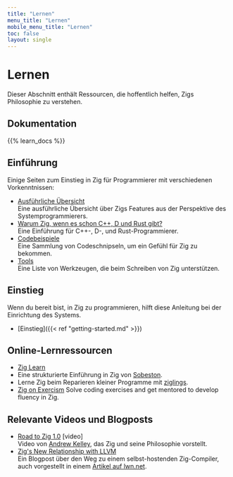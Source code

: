 ```yaml
---
title: "Lernen"
menu_title: "Lernen"
mobile_menu_title: "Lernen"
toc: false
layout: single
---
```


# Lernen
Dieser Abschnitt enthält Ressourcen, die hoffentlich helfen, Zigs Philosophie zu verstehen.

## Dokumentation
{{% learn_docs %}}

## Einführung
Einige Seiten zum Einstieg in Zig für Programmierer mit verschiedenen Vorkenntnissen:

- [Ausführliche Übersicht](overview/)  
Eine ausführliche Übersicht über Zigs Features aus der Perspektive des Systemprogrammierers.
- [Warum Zig, wenn es schon C++, D und Rust gibt?](why_zig_rust_d_cpp/)  
Eine Einführung für C++-, D-, und Rust-Programmierer.
- [Codebeispiele](samples/)  
Eine Sammlung von Codeschnipseln, um ein Gefühl für Zig zu bekommen.
- [Tools](tools/)  
Eine Liste von Werkzeugen, die beim Schreiben von Zig unterstützen.


## Einstieg
Wenn du bereit bist, in Zig zu programmieren, hilft diese Anleitung bei der Einrichtung des Systems.

- [Einstieg]({{< ref "getting-started.md" >}})  

## Online-Lernressourcen
- [Zig Learn](https://ziglearn.org)  
- Eine strukturierte Einführung in Zig von [Sobeston](https://github.com/sobeston).  
- Lerne Zig beim Reparieren kleiner Programme mit [ziglings](https://ziglings.org).
- [Zig on Exercism](https://exercism.org/tracks/zig)
Solve coding exercises and get mentored to develop fluency in Zig.

## Relevante Videos und Blogposts
- [Road to Zig 1.0](https://www.youtube.com/watch?v=Gv2I7qTux7g) [video]  
Video von [Andrew Kelley](https://andrewkelley.me), das Zig und seine Philosophie vorstellt.
- [Zig's New Relationship with LLVM](https://kristoff.it/blog/zig-new-relationship-llvm/)  
Ein Blogpost über den Weg zu einem selbst-hostenden Zig-Compiler, auch vorgestellt in einem [Artikel auf lwn.net](https://lwn.net/Articles/833400/).



















